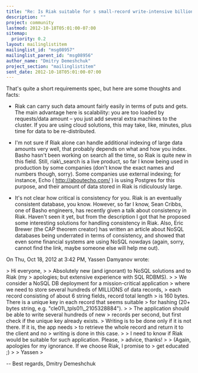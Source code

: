 ```yaml
---
title: "Re: Is Riak suitable for s small-record write-intensive	billion-records application?"
description: ""
project: community
lastmod: 2012-10-18T05:01:00-07:00
sitemap:
  priority: 0.2
layout: mailinglistitem
mailinglist_id: "msg08957"
mailinglist_parent_id: "msg08956"
author_name: "Dmitry Demeshchuk"
project_section: "mailinglistitem"
sent_date: 2012-10-18T05:01:00-07:00
---
```



That's quite a short requirements spec, but here are some thoughts and
facts:

- Riak can carry such data amount fairly easily in terms of puts and gets.
The main advantage here is scalability: you are too loaded by requests/data
amount – you just add several extra machines to the cluster. If you are
using cloud solutions, this may take, like, minutes, plus time for data to
be re-distributed.

- I'm not sure if Riak alone can handle additional indexing of large data
amounts very well, that probably depends on what and how you index. Basho
hasn't been working on search all the time, so Riak is quite new in this
field. Still, riak\\_search is a live product, so far I know being used in
production by some companies (don't know the exact names and numbers
though, sorry). Some companies use external indexing; for instance, Echo (
http://aboutecho.com/ ) is using Postgres for this purpose, and their
amount of data stored in Riak is ridiculously large.

- It's not clear how critical is consistency for you. Riak is an eventually
consistent database, you know. However, so far I know, Sean Cribbs, one of
Basho engineers, has recently given a talk about consistency in Riak.
Haven't seen it yet, but from the description I got that he proposed some
interesting solutions for handling consistency in Riak. Also, Eric Brewer
(the CAP theorem creator) has written an article about NoSQL databases
being underrated in terms of consistency, and showed that even some
financial systems are using NoSQL nowdays (again, sorry, cannot find the
link, maybe someone else will help me out).


On Thu, Oct 18, 2012 at 3:42 PM, Yassen Damyanov wrote:

&gt; Hi everyone,
&gt;
&gt; Absolutely new (and ignorant) to NoSQL solutions and to Riak (my
&gt; apologies; but extensive experience with SQL RDBMS).
&gt;
&gt; We consider a NoSQL DB deployment for a mission-critical application
&gt; where we need to store several hundreds of MILLIONS of data records,
&gt; each record consisting of about 6 string fields, record total length
&gt; is 160 bytes. There is a unique key in each record that seems suitable
&gt; for hashing (20+ bytes string, e.g. "cle01\\_tpls01\\_2105328884").
&gt;
&gt; The application should be able to write several hundreds of new
&gt; records per second, but first check if the unique key already exists.
&gt; Writing is to be done only if it is not there. If it is, the app needs
&gt; to retrieve the whole record and return it to the client and no
&gt; writing is done in this case.
&gt;
&gt; I need to know if Riak would be suitable for such application. Please,
&gt; advice, thanks!
&gt;
&gt; (Again, apologies for my ignorance. If we choose Riak, I promise to
&gt; get educated ;)
&gt;
&gt; Yassen
&gt;


-- 
Best regards,
Dmitry Demeshchuk
